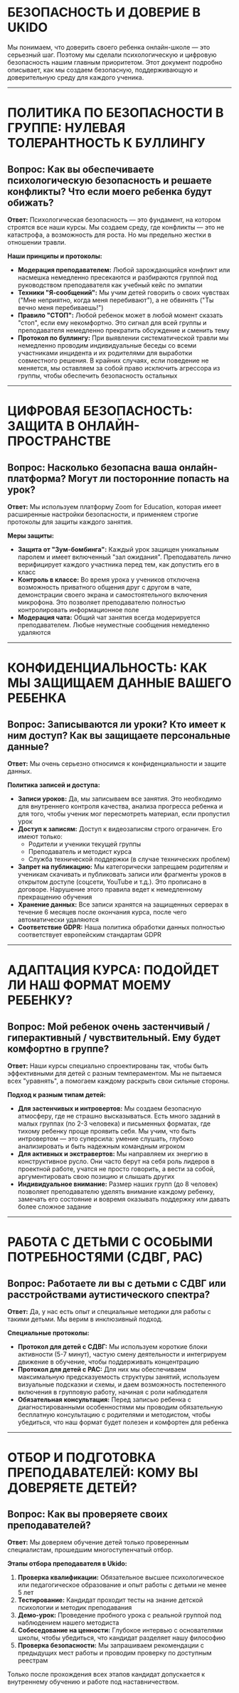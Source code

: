 # БЕЗОПАСНОСТЬ И ДОВЕРИЕ В UKIDO

Мы понимаем, что доверить своего ребенка онлайн-школе — это серьезный шаг. Поэтому мы сделали психологическую и цифровую безопасность нашим главным приоритетом. Этот документ подробно описывает, как мы создаем безопасную, поддерживающую и доверительную среду для каждого ученика.

---

# ПОЛИТИКА ПО БЕЗОПАСНОСТИ В ГРУППЕ: НУЛЕВАЯ ТОЛЕРАНТНОСТЬ К БУЛЛИНГУ

## Вопрос: Как вы обеспечиваете психологическую безопасность и решаете конфликты? Что если моего ребенка будут обижать?

**Ответ:** Психологическая безопасность — это фундамент, на котором строятся все наши курсы. Мы создаем среду, где конфликты — это не катастрофа, а возможность для роста. Но мы предельно жестки в отношении травли.

**Наши принципы и протоколы:**
- **Модерация преподавателем:** Любой зарождающийся конфликт или насмешка немедленно пресекаются и разбираются группой под руководством преподавателя как учебный кейс по эмпатии
- **Техники "Я-сообщений":** Мы учим детей говорить о своих чувствах ("Мне неприятно, когда меня перебивают"), а не обвинять ("Ты вечно меня перебиваешь!")
- **Правило "СТОП":** Любой ребенок может в любой момент сказать "стоп", если ему некомфортно. Это сигнал для всей группы и преподавателя немедленно прекратить обсуждение и сменить тему
- **Протокол по буллингу:** При выявлении систематической травли мы немедленно проводим индивидуальные беседы со всеми участниками инцидента и их родителями для выработки совместного решения. В крайних случаях, если поведение не меняется, мы оставляем за собой право исключить агрессора из группы, чтобы обеспечить безопасность остальных

---

# ЦИФРОВАЯ БЕЗОПАСНОСТЬ: ЗАЩИТА В ОНЛАЙН-ПРОСТРАНСТВЕ

## Вопрос: Насколько безопасна ваша онлайн-платформа? Могут ли посторонние попасть на урок?

**Ответ:** Мы используем платформу Zoom for Education, которая имеет расширенные настройки безопасности, и применяем строгие протоколы для защиты каждого занятия.

**Меры защиты:**
- **Защита от "Зум-бомбинга":** Каждый урок защищен уникальным паролем и имеет включенный "зал ожидания". Преподаватель лично верифицирует каждого участника перед тем, как допустить его в класс
- **Контроль в классе:** Во время урока у учеников отключена возможность приватного общения друг с другом в чате, демонстрации своего экрана и самостоятельного включения микрофона. Это позволяет преподавателю полностью контролировать информационное поле
- **Модерация чата:** Общий чат занятия всегда модерируется преподавателем. Любые неуместные сообщения немедленно удаляются

---

# КОНФИДЕНЦИАЛЬНОСТЬ: КАК МЫ ЗАЩИЩАЕМ ДАННЫЕ ВАШЕГО РЕБЕНКА

## Вопрос: Записываются ли уроки? Кто имеет к ним доступ? Как вы защищаете персональные данные?

**Ответ:** Мы очень серьезно относимся к конфиденциальности и защите данных.

**Политика записей и доступа:**
- **Записи уроков:** Да, мы записываем все занятия. Это необходимо для внутреннего контроля качества, анализа прогресса ребенка и для того, чтобы ученик мог пересмотреть материал, если пропустил урок
- **Доступ к записям:** Доступ к видеозаписям строго ограничен. Его имеют только:
  - Родители и ученики текущей группы
  - Преподаватель и методист курса
  - Служба технической поддержки (в случае технических проблем)
- **Запрет на публикацию:** Мы категорически запрещаем родителям и ученикам скачивать и публиковать записи или фрагменты уроков в открытом доступе (соцсети, YouTube и т.д.). Это прописано в договоре. Нарушение этого правила ведет к немедленному прекращению обучения
- **Хранение данных:** Все записи хранятся на защищенных серверах в течение 6 месяцев после окончания курса, после чего автоматически удаляются
- **Соответствие GDPR:** Наша политика обработки данных полностью соответствует европейским стандартам GDPR

---

# АДАПТАЦИЯ КУРСА: ПОДОЙДЕТ ЛИ НАШ ФОРМАТ МОЕМУ РЕБЕНКУ?

## Вопрос: Мой ребенок очень застенчивый / гиперактивный / чувствительный. Ему будет комфортно в группе?

**Ответ:** Наши курсы специально спроектированы так, чтобы быть эффективными для детей с разным темпераментом. Мы не пытаемся всех "уравнять", а помогаем каждому раскрыть свои сильные стороны.

**Подход к разным типам детей:**
- **Для застенчивых и интровертов:** Мы создаем безопасную атмосферу, где не страшно высказываться. Есть много заданий в малых группах (по 2-3 человека) и письменных форматах, где тихому ребенку проще проявить себя. Мы учим, что быть интровертом — это суперсила: умение слушать, глубоко анализировать и быть надежным командным игроком
- **Для активных и экстравертов:** Мы направляем их энергию в конструктивное русло. Они часто берут на себя роль лидеров в проектной работе, учатся не просто говорить, а вести за собой, аргументировать свою позицию и слышать других
- **Индивидуальное внимание:** Размер наших групп (до 8 человек) позволяет преподавателю уделять внимание каждому ребенку, замечать его состояние и вовремя оказывать поддержку или давать более сложное задание

---

# РАБОТА С ДЕТЬМИ С ОСОБЫМИ ПОТРЕБНОСТЯМИ (СДВГ, РАС)

## Вопрос: Работаете ли вы с детьми с СДВГ или расстройствами аутистического спектра?

**Ответ:** Да, у нас есть опыт и специальные методики для работы с такими детьми. Мы верим в инклюзивный подход.

**Специальные протоколы:**
- **Протокол для детей с СДВГ:** Мы используем короткие блоки активности (5-7 минут), частую смену деятельности и интегрируем движение в обучение, чтобы поддерживать концентрацию
- **Протокол для детей с РАС:** Для них мы обеспечиваем максимальную предсказуемость структуры занятий, используем визуальные подсказки и схемы, и даем возможность постепенного включения в групповую работу, начиная с роли наблюдателя
- **Обязательная консультация:** Перед записью ребенка с диагностированными особенностями мы проводим обязательную бесплатную консультацию с родителями и методистом, чтобы убедиться, что наш формат будет полезен и комфортен для ребенка

---

# ОТБОР И ПОДГОТОВКА ПРЕПОДАВАТЕЛЕЙ: КОМУ ВЫ ДОВЕРЯЕТЕ ДЕТЕЙ?

## Вопрос: Как вы проверяете своих преподавателей?

**Ответ:** Мы доверяем обучение детей только проверенным специалистам, прошедшим многоступенчатый отбор.

**Этапы отбора преподавателя в Ukido:**
1. **Проверка квалификации:** Обязательное высшее психологическое или педагогическое образование и опыт работы с детьми не менее 5 лет
2. **Тестирование:** Кандидат проходит тесты на знание детской психологии и методик преподавания
3. **Демо-урок:** Проведение пробного урока с реальной группой под наблюдением нашего методиста
4. **Собеседование на ценности:** Глубокое интервью с основателями школы, чтобы убедиться, что кандидат разделяет нашу философию
5. **Проверка безопасности:** Мы запрашиваем рекомендации с предыдущих мест работы и проводим проверку по доступным реестрам

Только после прохождения всех этапов кандидат допускается к внутреннему обучению и работе под наставничеством.